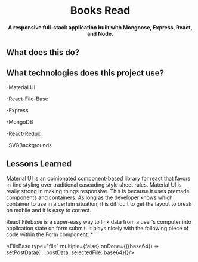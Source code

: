 
<h1 align="center">
  Books Read
</h1>

<h4 align="center">A responsive full-stack application built with Mongoose, Express, React, and Node.</h4>

## What does this do?

## What technologies does this project use? 

  -Material UI
  
  -React-File-Base
  
  -Express
  
  -MongoDB
  
  -React-Redux
  
  -SVGBackgrounds

## Lessons Learned

Material UI is an opinionated component-based library for react that favors in-line styling over traditional cascading style sheet rules. Material UI is really strong in making things responsive. This is because it uses premade components and containers. As long as the developer knows which container to use in a certain situation, it is difficult to get the layout to break on mobile and it is easy to correct.

React Filebase is a super-easy way to link data from a user's computer into application state on form submit. It plays nicely with the following piece of code within the Form component: 
  *<div className={classes.fileInput}><FileBase type="file" multiple={false} onDone={({base64}) => setPostData({ ...postData, selectedFile: base64})}/> </div>
